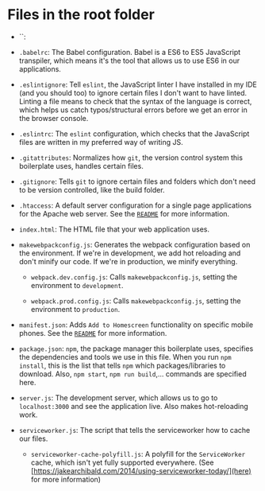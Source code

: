 # Files in the root folder

* ``:

* `.babelrc`: The Babel configuration. Babel is a ES6 to ES5 JavaScript transpiler, which means it's the tool that allows us to use ES6 in our applications.

* `.eslintignore`: Tell `eslint`, the JavaScript linter I have installed in my IDE (and you should too) to ignore certain files I don't want to have linted. Linting a file means to check that the syntax of the language is correct, which helps us catch typos/structural errors before we get an error in the browser console.

* `.eslintrc`: The `eslint` configuration, which checks that the JavaScript files are written in my preferred way of writing JS.

* `.gitattributes`: Normalizes how `git`, the version control system this boilerplate uses, handles certain files.

* `.gitignore`: Tells `git` to ignore certain files and folders which don't need to be version controlled, like the build folder.

* `.htaccess`: A default server configuration for a single page applications for the Apache web server. See the [`README`](README.md) for more information.

* `index.html`: The HTML file that your web application uses.

* `makewebpackconfig.js`: Generates the webpack configuration based on the environment. If we're in development, we add hot reloading and don't minify our code. If we're in production, we minify everything.

  * `webpack.dev.config.js`: Calls `makewebpackconfig.js`, setting the environment to `development`.

  * `webpack.prod.config.js`: Calls `makewebpackconfig.js`, setting the environment to `production`.

* `manifest.json`: Adds `Add to Homescreen` functionality on specific mobile phones. See the [`README`](README.md) for more information.

* `package.json`: `npm`, the package manager this boilerplate uses, specifies the dependencies and tools we use in this file. When you run `npm install`, this is the list that tells `npm` which packages/libraries to download. Also, `npm start`, `npm run build`,... commands are specified here.

* `server.js`: The development server, which allows us to go to `localhost:3000` and see the application live. Also makes hot-reloading work.

* `serviceworker.js`: The script that tells the serviceworker how to cache our files.

  * `serviceworker-cache-polyfill.js`: A polyfill for the `ServiceWorker` cache, which isn't yet fully supported everywhere. (See [https://jakearchibald.com/2014/using-serviceworker-today/](here) for more information)
